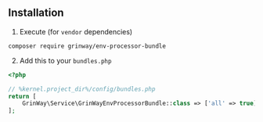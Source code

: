 Installation
------

1. Execute (for `vendor` dependencies)

```console
composer require grinway/env-processor-bundle
```

[//]: # (> NOTE: With the help of the composer recipe you will get<br>`config/packages/grinway_service.yaml`)
[//]: # (> <br>**Check it's not empty!**)

[//]: # (If you didn't get these configuration files just copy them from `@GrinWayService/.install/symfony/config`)

2. Add this to your `bundles.php`

```php
<?php

// %kernel.project_dir%/config/bundles.php
return [
    GrinWay\Service\GrinWayEnvProcessorBundle::class => ['all' => true],
];
```
